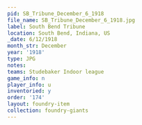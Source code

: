 ```yaml
---
pid: SB_Tribune_December_6_1918
file_name: SB_Tribune_December_6_1918.jpg
label: South Bend Tribune
location: South Bend, Indiana, US
_date: 6/12/1918
month_str: December
year: '1918'
type: JPG
notes: 
teams: Studebaker Indoor league
game_info: n
player_info: u
inventoried: y
order: '174'
layout: foundry-item
collection: foundry-giants
---
```

